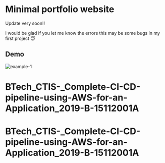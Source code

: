 # Minimal portfolio website
Update very soon!!

I would be glad if you let me know the errors this may be some bugs in my first project 😇

## Demo

![example-1](https://user-images.githubusercontent.com/96350256/192140554-b8ff5e36-b3ed-4a65-a934-cccb007f4521.png)
# BTech_CTIS-_Complete-CI-CD-pipeline-using-AWS-for-an-Application_2019-B-15112001A
# BTech_CTIS-_Complete-CI-CD-pipeline-using-AWS-for-an-Application_2019-B-15112001A
